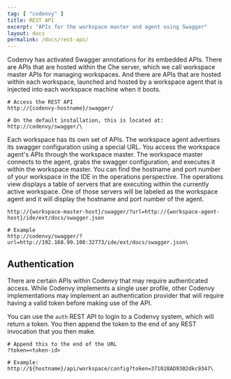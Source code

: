```yaml
---
tag: [ "codenvy" ]
title: REST API
excerpt: "APIs for the workspace master and agent using Swagger"
layout: docs
permalink: /docs/rest-api/
---
```

Codenvy has activated Swagger annotations for its embedded APIs. There are APIs that are hosted within the Che server, which we call workspace master APIs for managing workspaces. And there are APIs that are hosted within each workspace, launched and hosted by a workspace agent that is injected into each workspace machine when it boots.  
```http  
# Access the REST API
http://{codenvy-hostname}/swagger/

# On the default installation, this is located at:
http://codenvy/swagger/\
```
Each workspace has its own set of APIs. The workspace agent advertises its swagger configuration using a special URL. You access the workspace agent's APIs through the workspace master. The workspace master connects to the agent, grabs the swagger configuration, and executes it within the workspace master.  You can find the hostname and port number of your workspace in the IDE in the operations perspective. The operations view displays a table of servers that are executing within the currently active workspace. One of those servers will be labeled as the workspace agent and it will display the hostname and port number of the agent.
```text  
http://{workspace-master-host}/swagger/?url=http://{workspace-agent-host}/ide/ext/docs/swagger.json

# Example
http://codenvy/swagger/?url=http://192.168.99.100:32773/ide/ext/docs/swagger.json\
```
## Authentication

There are certain APIs within Codenvy that may require authenticated access. While Codenvy implements a single user profile, other Codenvy implementations may implement an authentication provider that will require having a valid token before making use of the API.

You can use the `auth` REST API to login to a Codenvy system, which will return a token. You then append the token to the end of any REST invocation that you then make.
```text  
# Append this to the end of the URL
?token=<token-id>

# Example:
http://${hostname}/api/workspace/config?token=371028AD9302dkc9347\
```
